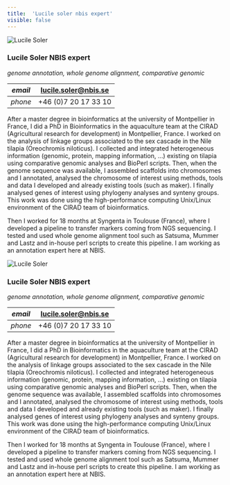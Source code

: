 ```yaml
---
title:  'Lucile soler nbis expert'
visible: false
---
```

    

![Lucile Soler](/assets/img/staff/lucile-soler.png)

###  Lucile Soler NBIS expert

_genome annotation, whole genome alignment, comparative genomic_

_email_|  lucile.soler@nbis.se  
---|---  
_phone_|  +46 (0)7 20 17 33 10  
  


After a master degree in bioinformatics at the university of Montpellier in France, I did a PhD in Bioinformatics in the aquaculture team at the CIRAD (Agricultural research for development) in Montpellier, France. I worked on the analysis of linkage groups associated to the sex cascade in the Nile tilapia (Oreochromis niloticus). I collected and integrated heterogeneous information (genomic, protein, mapping information, …) existing on tilapia using comparative genomic analyses and BioPerl scripts. Then, when the genome sequence was available, I assembled scaffolds into chromosomes and I annotated, analysed the chromosome of interest using methods, tools and data I developed and already existing tools (such as maker). I finally analysed genes of interest using phylogeny analyses and synteny groups. This work was done using the high-performance computing Unix/Linux environment of the CIRAD team of bioinformatics.

Then I worked for 18 months at Syngenta in Toulouse (France), where I developed a pipeline to transfer markers coming from NGS sequencing. I tested and used whole genome alignment tool such as Satsuma, Mummer and Lastz and in-house perl scripts to create this pipeline. I am working as an annotation expert here at NBIS.

![Lucile Soler](/assets/img/staff/lucile-soler.png)

###  Lucile Soler NBIS expert

_genome annotation, whole genome alignment, comparative genomic_

_email_|  lucile.soler@nbis.se  
---|---  
_phone_|  +46 (0)7 20 17 33 10  
  


After a master degree in bioinformatics at the university of Montpellier in France, I did a PhD in Bioinformatics in the aquaculture team at the CIRAD (Agricultural research for development) in Montpellier, France. I worked on the analysis of linkage groups associated to the sex cascade in the Nile tilapia (Oreochromis niloticus). I collected and integrated heterogeneous information (genomic, protein, mapping information, …) existing on tilapia using comparative genomic analyses and BioPerl scripts. Then, when the genome sequence was available, I assembled scaffolds into chromosomes and I annotated, analysed the chromosome of interest using methods, tools and data I developed and already existing tools (such as maker). I finally analysed genes of interest using phylogeny analyses and synteny groups. This work was done using the high-performance computing Unix/Linux environment of the CIRAD team of bioinformatics.

Then I worked for 18 months at Syngenta in Toulouse (France), where I developed a pipeline to transfer markers coming from NGS sequencing. I tested and used whole genome alignment tool such as Satsuma, Mummer and Lastz and in-house perl scripts to create this pipeline. I am working as an annotation expert here at NBIS.
